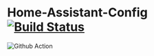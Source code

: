 # Home-Assistant-Config [![Build Status](https://travis-ci.org/rbflurry/Home-Assistant-Config.svg?branch=master)](https://travis-ci.org/rbflurry/Home-Assistant-Config)

![Github Action](https://github.com/rbflurry/Home-Assistant-Config/actions/hass.yml/badge.svg)
